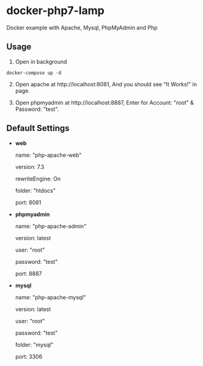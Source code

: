# docker-php7-lamp
Docker example with Apache, Mysql, PhpMyAdmin and Php

## Usage

1. Open in background

```
docker-compose up -d
```

2. Open apache at http://localhost:8081, And you should see "It Works!" in page.

3. Open phpmyadmin at http://localhost:8887, Enter for Account: "root" & Password: "test".


## Default Settings

- **web**

  name: "php-apache-web"

  version: 7.3

  rewriteEngine: On

  folder: "htdocs"

  port: 8081

- **phpmyadmin**

  name: "php-apache-admin"

  version: latest

  user: "root"

  password: "test"

  port: 8887

- **mysql**

  name: "php-apache-mysql"

  version: latest

  user: "root"

  password: "test"

  folder: "mysql"

  port: 3306
